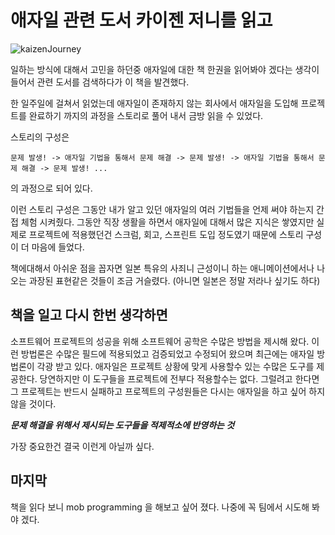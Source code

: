 # 애자일 관련 도서 카이젠 저니를 읽고

![kaizenJourney](https://4ppl3hun73r.github.io/post/2019/12/kaizenJourney.jpen)

일하는 방식에 대해서 고민을 하던중 애자일에 대한 책 한권을 읽어봐야 겠다는 생각이 들어서 관련 도서를 검색하다가 이 책을 발견했다.

한 일주일에 걸쳐서 읽었는데 애자일이 존재하지 않는 회사에서 애자일을 도입해 프로젝트를 완료하기 까지의 과정을 스토리로 풀어 내서 금방 읽을 수 있었다.

스토리의 구성은 
```
문제 발생! -> 애자일 기법을 통해서 문제 해결 -> 문제 발생! -> 애자일 기법을 통해서 문제 해결 -> 문제 발생! ...
```
의 과정으로 되어 있다. 

이런 스토리 구성은 그동안 내가 알고 있던 애자일의 여러 기법들을 언제 써야 하는지 간접 체험 시켜줬다.
그동안 직장 생활을 하면서 애자일에 대해서 많은 지식은 쌓였지만 실제로 프로젝트에 적용했던건 스크럼, 회고, 스프린트 도입 정도였기 때문에 스토리 구성이 더 마음에 들었다.

책에대해서 아쉬운 점을 꼽자면 일본 특유의 사죄니 근성이니 하는 애니메이션에서나 나오는 과장된 표현같은 것들이 조금 거슬렸다. (아니면 일본은 정말 저라나 싶기도 하다)

## 책을 일고 다시 한번 생각하면
소프트웨어 프로젝트의 성공을 위해 소프트웨어 공학은 수많은 방법을 제시해 왔다. 이런 방법론은 수많은 필드에 적용되었고 검증되었고 수정되어 왔으며 최근에는 애자일 방법론이 각광 받고 있다. 
애자일은 프로젝트 상황에 맞게 사용할수 있는 수많은 도구를 제공한다. 당연하지만 이 도구들을 프로젝트에 전부다 적용할수는 없다. 그럴려고 한다면 그 프로젝트는 반드시 실패하고 프로젝트의 구성원들은 다시는 애자일을 하고 싶어 하지 않을 것이다.

***문제 해결을 위해서 제시되는 도구들을 적제적소에 반영하는 것***

가장 중요한건 결국 이런게 아닐까 싶다.

## 마지막
책을 읽다 보니 mob programming 을 해보고 싶어 졌다. 나중에 꼭 팀에서 시도해 봐야 겠다.
